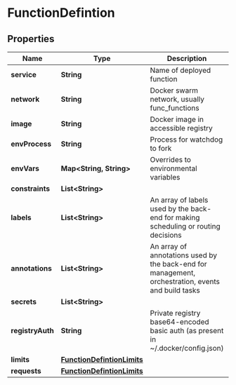 
# FunctionDefintion

## Properties
Name | Type | Description | Notes
------------ | ------------- | ------------- | -------------
**service** | **String** | Name of deployed function | 
**network** | **String** | Docker swarm network, usually func_functions |  [optional]
**image** | **String** | Docker image in accessible registry | 
**envProcess** | **String** | Process for watchdog to fork | 
**envVars** | **Map&lt;String, String&gt;** | Overrides to environmental variables |  [optional]
**constraints** | **List&lt;String&gt;** |  |  [optional]
**labels** | **List&lt;String&gt;** | An array of labels used by the back-end for making scheduling or routing decisions |  [optional]
**annotations** | **List&lt;String&gt;** | An array of annotations used by the back-end for management, orchestration, events and build tasks |  [optional]
**secrets** | **List&lt;String&gt;** |  |  [optional]
**registryAuth** | **String** | Private registry base64-encoded basic auth (as present in ~/.docker/config.json) |  [optional]
**limits** | [**FunctionDefintionLimits**](FunctionDefintionLimits.md) |  |  [optional]
**requests** | [**FunctionDefintionLimits**](FunctionDefintionLimits.md) |  |  [optional]



